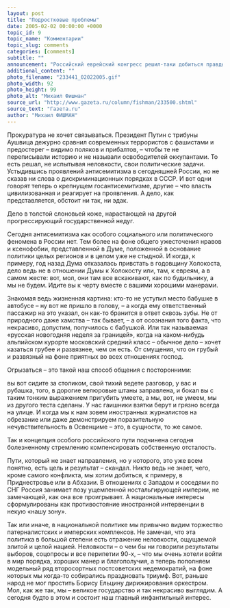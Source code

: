 ```yaml
---
layout: post
title: "Подростковые проблемы"
date: 2005-02-02 00:00:00 +0000
topic_id: 9
topic_name: "Комментарии"
topic_slug: comments
categories: [comments]
subtitle: ""
announcement: "Российский еврейский конгресс решил-таки добиться правды и уточнить у прокуроров, кто все-таки у нас тут экстремист – они, евреи, или антисемиты из парламента? До этого генпрокурор Устинов предложил не выводить еврейскую тему за пределы «кухонного обсуждения» и не трогать «сами знаете что», так как тут можно и навредить. То есть в порядке вежливого такого предостережения самим евреям – мол, может, не надо? РЕК ответил – надо."
additional_content: ""
photo_filename: "233441_02022005.gif"
photo_width: 92
photo_height: 99
photo_alt: "Михаил Фишман"
source_url: "http://www.gazeta.ru/column/fishman/233500.shtml"
source_text: "Газета.ru"
author: "Михаил ФИШМАН"
---
```

Прокуратура не хочет связываться. Президент Путин с трибуны Аушвица дежурно сравнил современных террористов с фашистами и предостерег – видимо поляков и прибалтов, – чтобы те не переписывали историю и не называли освободителей оккупантами. То есть решал, не испытывая неловкости, свои политические задачи. Устыдившись проявлений антисемитизма в сегодняшней России, но не сказав ни слова о дискриминационных порядках в СССР. И вот одни говорят теперь о крепнущем госантисемитизме, другие – что власть цивилизованная и реагирует на проявления. А дело, как представляется, обстоит ни так, ни эдак.

Дело в толстой слоновьей коже, нарастающей на другой прогрессирующий государственной недуг.

Сегодня антисемитизма как особого социального или политического феномена в России нет. Тем более на фоне общего ужесточения нравов и ксенофобии, представленной в Думе, положенной в основание политики целых регионов и в целом уже не стыдной. И когда, к примеру, год назад Дума отказалась привстать в годовщину Холокоста, дело ведь не в отношении Думы к Холокосту или, там, к евреям, а в самом жесте: вот, мол, они там все вскакивают, как по будильнику, а мы не будем. Идите вы к черту вместе с вашими хорошими манерами.

Знакомая ведь жизненная картина: кто-то не уступил место бабушке в автобусе – ну вот не пришло в голову, – а когда ему ответственный пассажир на это указал, он как-то бранится в ответ сквозь зубы. Не от природного даже хамства – так бывает, – а от осознания того факта, что некрасиво, допустим, получилось с бабушкой. Или так называемая «русская новогодняя неделя за границей», когда на каком-нибудь альпийском курорте московский средний класс – обычное дело – хочет казаться грубее и развязнее, чем он есть. От смущения, что он грубый и развязный на фоне приятных во всех отношениях господ.

Огрызаться – это такой наш способ общения с посторонними:

вы вот сидите за столиком, свой тихий ведете разговор, у вас и рубашка, того, в дорогие велюровые штаны заправлена, и бокал вы с таким тонким выражением пригубить умеете, а мы, вот, не умеем, мы из другого теста сделаны. У нас гаишники взятки берут и грязно всегда на улице. И когда мы к нам зовем иностранных журналистов на обрезание или даже демонстрируем поразительную нечувствительность в Освенциме – это, в сущности, то же самое.

Так и концепция особого российского пути подчинена сегодня болезненному стремлению компенсировать собственную отсталость.

Пути, который не знает направления, но у которого, это уже всем понятно, есть цель и результат – скандал. Никто ведь не знает, чего, кроме самого конфликта, мы хотим добиться, к примеру, в Приднестровье или в Абхазии. В отношениях с Западом и соседями по СНГ Россия занимает позу ущемленной ностальгирующей империи, не замечающей, как она все проигрывает. А национальные интересы сформулированы как противостояние иностранной интервенции в некую «нашу зону».

Так или иначе, в национальной политике мы привычно видим торжество патерналистских и имперских комплексов. Не замечая, что эта политика в большой степени есть отражение неловкости, ощущаемой элитой и целой нацией. Неловкости – о чем бы ни говорили результаты выборов, соцопросы и все перипетии 90-х, – что мы очень хотели войти в мир порядка, хороших манер и благополучия, а теперь пополняем модельный ряд второсортных постсоветских недемократий, на фоне которых мы когда-то собирались праздновать триумф. Вот, раньше народ не мог простить Борису Ельцину дирижирования оркестром. Мол, как же так, мы – великое государство и так некрасиво выглядим. А сегодня будто в этом и состоит наш главный инфантильный интерес.
